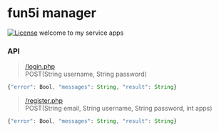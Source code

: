 # fun5i manager
[![License](https://img.shields.io/badge/License-Apache_2.0-blue.svg)](https://opensource.org/licenses/Apache-2.0)
welcome to my service apps

### API
> [/login.php](http://localhost:40001/api/login.php) <br />
> POST(String username, String password)
```javascript
{"error": Bool, "messages": String, "result": String}
```

> [/register.php](http://localhost:40001/api/register.php) <br />
> POST(String email, String username, String password, int apps)
```javascript
{"error": Bool, "messages": String, "result": String}
```